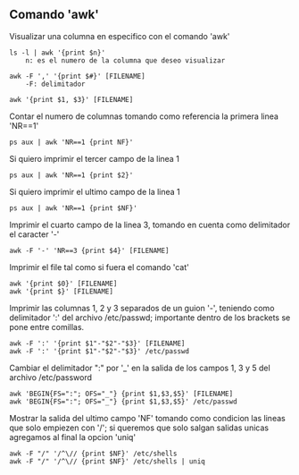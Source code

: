 ## Comando 'awk'

Visualizar una columna en especifico con el comando 'awk'

	ls -l | awk '{print $n}'
		n: es el numero de la columna que deseo visualizar

	awk -F ',' '{print $#}' [FILENAME]
		-F: delimitador

	awk '{print $1, $3}' [FILENAME]
	
Contar el numero de columnas tomando como referencia la primera linea 'NR==1'

	ps aux | awk 'NR==1 {print NF}'

Si quiero imprimir el tercer campo de la linea 1

	ps aux | awk 'NR==1 {print $2}'

Si quiero imprimir el ultimo campo de la linea 1

	ps aux | awk 'NR==1 {print $NF}'

Imprimir el cuarto campo de la linea 3, tomando en cuenta como delimitador el caracter '-'

	awk -F '-' 'NR==3 {print $4}' [FILENAME]

Imprimir el file tal como si fuera el comando 'cat'

	awk '{print $0}' [FILENAME]
	awk '{print $}' [FILENAME]

Imprimir las columnas 1, 2 y 3 separados de un guion '-', teniendo como delimitador ':' del archivo /etc/passwd; importante dentro de los brackets se pone entre comillas.

	awk -F ':' '{print $1"-"$2"-"$3}' [FILENAME]
	awk -F ':' '{print $1"-"$2"-"$3}' /etc/passwd

Cambiar el delimitador ":" por '_' en la salida de los campos 1, 3 y 5 del archivo /etc/password

	awk 'BEGIN{FS=":"; OFS="_"} {print $1,$3,$5}' [FILENAME]
	awk 'BEGIN{FS=":"; OFS="_"} {print $1,$3,$5}' /etc/passwd

Mostrar la salida del ultimo campo 'NF' tomando como condicion las lineas que solo empiezen con '/'; si queremos que solo salgan salidas unicas agregamos al final la opcion 'uniq'

	awk -F "/" '/^\// {print $NF}' /etc/shells
	awk -F "/" '/^\// {print $NF}' /etc/shells | uniq
